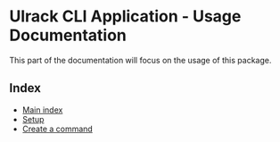 # Ulrack CLI Application - Usage Documentation

This part of the documentation will focus on the usage of this package.

## Index

- [Main index](../index.md)
- [Setup](setup.md)
- [Create a command](create-a-command.md)